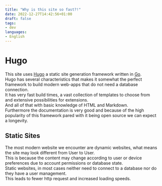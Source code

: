 ```yaml
---
title: "Why is this site so fast?!"
date: 2022-12-27T14:42:56+01:00
draft: false
tags:
- dev
languages:
- English
---
```


# Hugo

This site uses [Hugo](https://gohugo.io/) a static site generation framework written in [Go](https://go.dev/).  
Hugo has several characteristics that makes it somewhat the perfect framework to build modern web-apps that do not need a database connection.  
It has very fast build times, a vast collection of templates to choose from and extensive possibilities for extensions.  
And all of that with basic knowledge of HTML and Markdown.  
Furthermore the documentation is very good and because of the high popularity of this framework pared with it being open source we can expect a longevity.  

## Static Sites

The most modern website we encounter are dynamic websites, what means the site may look different from User to User.  
This is because the content may change according to user or device preferences due to account permissions or database state.  
Static websites, in most cases neither need to connect to a database nor do they have a user management.  
This leads to fewer http request and increased loading speeds.